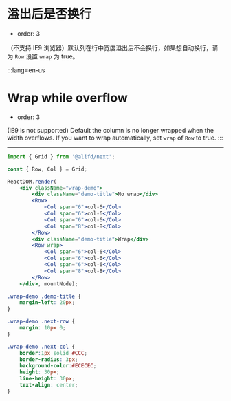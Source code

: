 # 溢出后是否换行

- order: 3

（不支持 IE9 浏览器）默认列在行中宽度溢出后不会换行，如果想自动换行，请为 `Row` 设置 `wrap` 为 true。

:::lang=en-us
# Wrap while overflow

- order: 3

(IE9 is not supported) Default the column is no longer wrapped when the width overflows. If you want to wrap automatically, set `wrap` of `Row` to true.
:::

----

````jsx
import { Grid } from '@alifd/next';

const { Row, Col } = Grid;

ReactDOM.render(
    <div className="wrap-demo">
        <div className="demo-title">No wrap</div>
        <Row>
            <Col span="6">col-6</Col>
            <Col span="6">col-6</Col>
            <Col span="6">col-6</Col>
            <Col span="8">col-8</Col>
        </Row>
        <div className="demo-title">Wrap</div>
        <Row wrap>
            <Col span="6">col-6</Col>
            <Col span="6">col-6</Col>
            <Col span="6">col-6</Col>
            <Col span="8">col-8</Col>
        </Row>
    </div>, mountNode);
````

````css
.wrap-demo .demo-title {
    margin-left: 20px;
}

.wrap-demo .next-row {
    margin: 10px 0;
}

.wrap-demo .next-col {
    border:1px solid #CCC;
    border-radius: 3px;
    background-color:#ECECEC;
    height: 30px;
    line-height: 30px;
    text-align: center;
}
````
